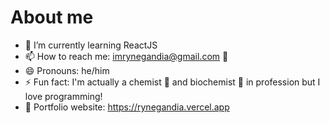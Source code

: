 # About me

- 🌱 I’m currently learning ReactJS
- 📫 How to reach me: imrynegandia@gmail.com 📧
- 😄 Pronouns: he/him
- ⚡ Fun fact: I'm actually a chemist 🧪 and biochemist 🧬 in profession but I love programming!
- 💼 Portfolio website: https://rynegandia.vercel.app 
